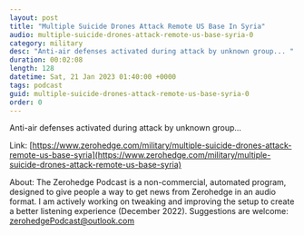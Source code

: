 ```yaml
---
layout: post
title: "Multiple Suicide Drones Attack Remote US Base In Syria"
audio: multiple-suicide-drones-attack-remote-us-base-syria-0
category: military
desc: "Anti-air defenses activated during attack by unknown group... "
duration: 00:02:08
length: 128
datetime: Sat, 21 Jan 2023 01:40:00 +0000
tags: podcast
guid: multiple-suicide-drones-attack-remote-us-base-syria-0
order: 0
---
```

Anti-air defenses activated during attack by unknown group... 

Link: [https://www.zerohedge.com/military/multiple-suicide-drones-attack-remote-us-base-syria](https://www.zerohedge.com/military/multiple-suicide-drones-attack-remote-us-base-syria)

About: The Zerohedge Podcast is a non-commercial, automated program, designed to give people a way to get news from Zerohedge in an audio format.  I am actively working on tweaking and improving the setup to create a better listening experience (December 2022).  Suggestions are welcome: [zerohedgePodcast@outlook.com](mailto:zerohedgePodcast@outlook.com)